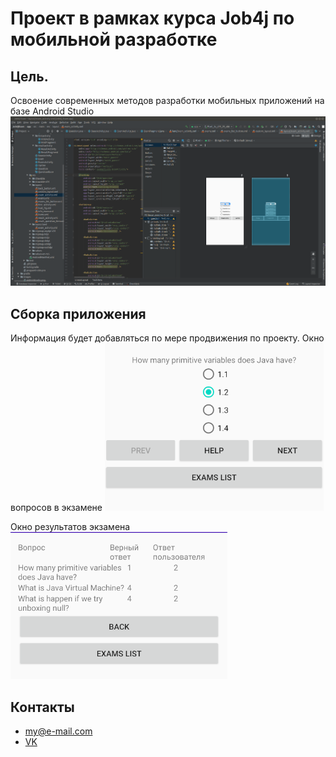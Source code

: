# Проект в рамках курса Job4j по мобильной разработке

## Цель. 
Освоение современных методов разработки мобильных приложений на базе Android Studio
![ScreenShot](images/androidstudio.png)

## Сборка приложения
Информация будет добавляться по мере продвижения по проекту.
Окно вопросов в экзамене
![ScreenShot](images/exam1.png)

Окно результатов экзамена
![ScreenShot](images/examresult.png)

## Контакты
* my@e-mail.com
* [VK](https://vk.com/)
